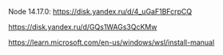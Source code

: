 Node 14.17.0: https://disk.yandex.ru/d/4_uGaF1BFcrpCQ

https://disk.yandex.ru/d/GQs1WAGs3QcKMw

https://learn.microsoft.com/en-us/windows/wsl/install-manual
